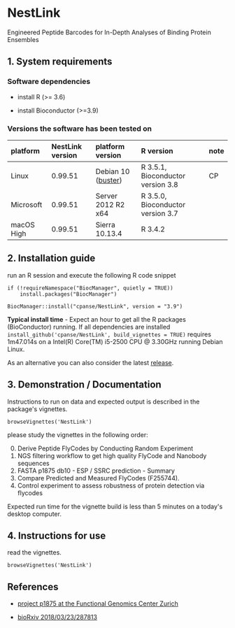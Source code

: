 # NestLink

Engineered Peptide Barcodes for In-Depth Analyses of Binding Protein Ensembles

## 1. System requirements

### Software dependencies

- install R (>= 3.6)

- install Bioconductor (>=3.9)

### Versions the software has been tested on

|platform|NestLink version|platform version|R version|note|
| :------- |:---------------|:---------------| :-------|:------- |
|Linux     | 0.99.51 | Debian 10 ([buster](https://www.debian.org/releases/testing/releasenotes)) | R 3.5.1, Bioconductor version 3.8| CP |
|Microsoft | 0.99.51 | Server 2012 R2 x64| R 3.5.0, Bioconductor version 3.7||
| macOS High| 0.99.51 | Sierra 10.13.4| R 3.4.2||


## 2. Installation guide

run an R session and execute the following R code snippet

```{r}
if (!requireNamespace("BiocManager", quietly = TRUE))
    install.packages("BiocManager")
    
BiocManager::install("cpanse/NestLink", version = "3.9")  
```

**Typical install time** - 
Expect an hour to get all the R packages (BioConductor) running. 
If all dependencies are installed 
`install_github('cpanse/NestLink', build_vignettes = TRUE)` requires 1m47.014s 
on a Intel(R) Core(TM) i5-2500 CPU @ 3.30GHz running Debian Linux.

As an alternative you can also consider the latest [release](https://github.com/cpanse/NestLink/releases).

## 3. Demonstration / Documentation

Instructions to run on data and expected output is described in the package's 
vignettes.

```{r}
browseVignettes('NestLink')
```

please study the vignettes in the following order:

0. Derive Peptide FlyCodes by Conducting Random Experiment  
1. NGS filtering workflow to get high quality FlyCode and Nanobody sequences  
2. FASTA p1875 db10 - ESP / SSRC prediction - Summary 
3. Compare Predicted and Measured FlyCodes (F255744).  
4. Control experiment to assess robustness of protein detection via flycodes 


Expected run time for the vignette build is less than 5 minutes on a today's desktop computer.

## 4. Instructions for use

read the vignettes.

```{r}
browseVignettes('NestLink')
```

## References 

- [project p1875 at the Functional Genomics Center Zurich](https://fgcz-bfabric.uzh.ch/bfabric/userlab/show-project.html?id=1875)

- [bioRxiv 2018/03/23/287813](https://www.biorxiv.org/content/early/2018/03/23/287813)


